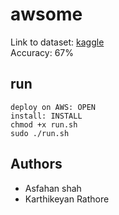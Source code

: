 awsome
======

Link to dataset: [kaggle](https://www.kaggle.com/c/challenges-in-representation-learning-facial-expression-recognition-challenge/data)
<br>
Accuracy: 67%

## run
```
deploy on AWS: OPEN
install: INSTALL
chmod +x run.sh
sudo ./run.sh
```

## Authors
- Asfahan shah
- Karthikeyan Rathore

